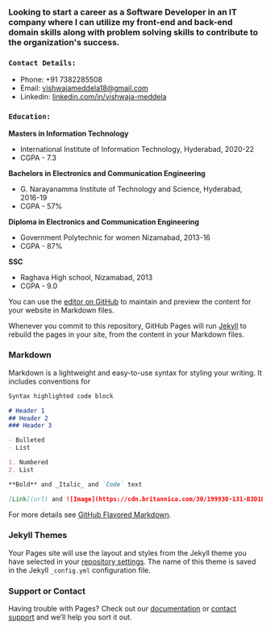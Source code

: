 

### **Looking to start a career as a Software Developer in an IT company where I can utilize my front-end and back-end domain skills along with problem solving skills to contribute to the organization's success.**

### **`Contact Details:`**
- Phone: +91 7382285508
- Email:  vishwajameddela18@gmail.com
- Linkedin: [linkedin.com/in/vishwaja-meddela](linkedin.com/in/vishwaja-meddela)

### **`Education:`**
   **Masters in Information Technology** 
   - International Institute of Information Technology, Hyderabad, 2020-22 
   - CGPA - 7.3

  **Bachelors in Electronics and Communication Engineering**
   - G. Narayanamma Institute of Technology and Science, Hyderabad, 2016-19 
  - CGPA - 57%

  **Diploma in  Electronics and Communication Engineering**
  - Government Polytechnic for women Nizamabad,  2013-16 
  - CGPA - 87%

  **SSC** 
  - Raghava High school, Nizamabad,  2013 
  - CGPA - 9.0

You can use the [editor on GitHub](https://github.com/divyaparvatala/divyaparvatala.github.io/edit/main/README.md) to maintain and preview the content for your website in Markdown files.

Whenever you commit to this repository, GitHub Pages will run [Jekyll](https://jekyllrb.com/) to rebuild the pages in your site, from the content in your Markdown files.

### Markdown

Markdown is a lightweight and easy-to-use syntax for styling your writing. It includes conventions for

```markdown
Syntax highlighted code block

# Header 1
## Header 2
### Header 3

- Bulleted
- List

1. Numbered
2. List

**Bold** and _Italic_ and `Code` text

[Link](url) and ![Image](https://cdn.britannica.com/30/199930-131-B3D1D347/computer.jpg)
```

For more details see [GitHub Flavored Markdown](https://guides.github.com/features/mastering-markdown/).

### Jekyll Themes

Your Pages site will use the layout and styles from the Jekyll theme you have selected in your [repository settings](https://github.com/divyaparvatala/divyaparvatala.github.io/settings/pages). The name of this theme is saved in the Jekyll `_config.yml` configuration file.

### Support or Contact

Having trouble with Pages? Check out our [documentation](https://docs.github.com/categories/github-pages-basics/) or [contact support](https://support.github.com/contact) and we’ll help you sort it out.
